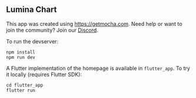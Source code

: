 ## Lumina Chart

This app was created using https://getmocha.com.
Need help or want to join the community? Join our [Discord](https://discord.gg/shDEGBSe2d).

To run the devserver:
```
npm install
npm run dev
```

A Flutter implementation of the homepage is available in `flutter_app`.
To try it locally (requires Flutter SDK):
```
cd flutter_app
flutter run
```
